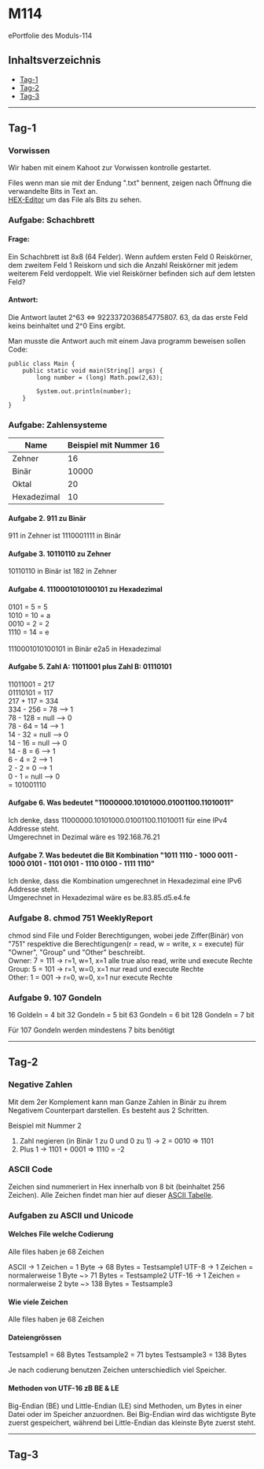 # M114
ePortfolie des Moduls-114

## Inhaltsverzeichnis
 - [Tag-1](#Tag-1)
 - [Tag-2](#tag-2)
 - [Tag-3](#Tag-3)

---

## Tag-1
### Vorwissen
Wir haben mit einem Kahoot zur Vorwissen kontrolle gestartet.

Files wenn man sie mit der Endung ".txt" bennent, zeigen nach Öffnung die verwandelte Bits in Text an. <br>
[HEX-Editor](https://hexed.it/) um das File als Bits zu sehen.

### Aufgabe: Schachbrett
#### Frage:
Ein Schachbrett ist 8x8 (64 Felder). Wenn aufdem ersten Feld 0 Reiskörner, dem zweitem Feld 1 Reiskorn und sich die Anzahl Reiskörner mit jedem weiterem Feld verdoppelt. Wie viel Reiskörner befinden sich auf dem letsten Feld?

#### Antwort:
Die Antwort lautet 2^63 <=> 9223372036854775807. 63, da das erste Feld keins beinhaltet und 2^0 Eins ergibt. 

Man musste die Antwort auch mit einem Java programm beweisen sollen <br>
Code: 
```
public class Main {
    public static void main(String[] args) {
        long number = (long) Math.pow(2,63);

        System.out.println(number);
    }
}
``` 
### Aufgabe: Zahlensysteme
| Name | Beispiel mit Nummer 16
|------|----------
| Zehner | 16
| Binär | 10000
| Oktal | 20
| Hexadezimal | 10

#### Aufgabe 2. 911 zu Binär 
911 in Zehner ist 1110001111 in Binär

#### Aufgabe 3. 10110110 zu Zehner
10110110 in Binär ist 182 in Zehner

#### Aufgabe 4. 1110001010100101 zu Hexadezimal
0101 = 5 = 5 <br>
1010 = 10 = a <br>
0010 = 2 = 2 <br>
1110 = 14 = e <br>
<br>
1110001010100101 in Binär e2a5 in Hexadezimal

#### Aufgabe 5. Zahl A: 11011001 plus Zahl B: 01110101
11011001 = 217 <br>
01110101 = 117 <br>
217 + 117 = 334 <br>
334 - 256 = 78  --> 1 <br>
78 - 128 = null --> 0 <br>
78 - 64 = 14    --> 1 <br> 
14 - 32 = null  --> 0 <br>
14 - 16 = null  --> 0 <br>
14 - 8 = 6      --> 1 <br>
6 - 4 = 2       --> 1 <br>
2 - 2 = 0       --> 1 <br>
0 - 1 = null    --> 0 <br>
= 101001110

#### Aufgabe 6. Was bedeutet "11000000.10101000.01001100.11010011"
Ich denke, dass 11000000.10101000.01001100.11010011 für eine IPv4 Addresse steht. <br>
Umgerechnet in Dezimal wäre es 192.168.76.21

#### Aufgabe 7. Was bedeutet die Bit Kombination "1011 1110 - 1000 0011 - 1000 0101 - 1101 0101 - 1110 0100 - 1111 1110"
Ich denke, dass die Kombination umgerechnet in Hexadezimal eine IPv6 Addresse steht. <br>
Umgerechnet in Hexadezimal wäre es be.83.85.d5.e4.fe

### Aufgabe 8. chmod 751 WeeklyReport
chmod sind File und Folder Berechtigungen, wobei jede Ziffer(Binär) von "751" respektive die Berechtigungen(r = read, w = write, x = execute) für "Owner", "Group" und "Other" beschreibt.<br>
Owner: 7 = 111 -> r=1, w=1, x=1 alle true also read, write und execute Rechte <br>
Group: 5 = 101 -> r=1, w=0, x=1 nur read und execute Rechte  <br>
Other: 1 = 001 -> r=0, w=0, x=1 nur execute Rechte

### Aufgabe 9. 107 Gondeln
16 Goldeln = 4 bit
32 Gondeln = 5 bit
63 Gondeln = 6 bit
128 Gondeln = 7 bit

Für 107 Gondeln werden mindestens 7 bits benötigt

---

## Tag-2

### Negative Zahlen
Mit dem 2er Komplement kann man Ganze Zahlen in Binär zu ihrem Negativem Counterpart darstellen. Es besteht aus 2 Schritten.

Beispiel mit Nummer 2
1. Zahl negieren (in Binär 1 zu 0 und 0 zu 1) -> 2 = 0010 => 1101
2. Plus 1 -> 1101 + 0001 => 1110 = -2

### ASCII Code

Zeichen sind nummeriert in Hex innerhalb von 8 bit (beinhaltet 256 Zeichen). Alle Zeichen findet man hier auf dieser [ASCII Tabelle](https://www.asciitable.com/).

### Aufgaben zu ASCII und Unicode

#### Welches File welche Codierung
Alle files haben je 68 Zeichen

ASCII -> 1 Zeichen = 1 Byte -> 68 Bytes = Testsample1
UTF-8 -> 1 Zeichen = normalerweise 1 Byte ~> 71 Bytes = Testsample2
UTF-16 -> 1 Zeichen = normalerweise 2 byte ~> 138 Bytes = Testsample3

#### Wie viele Zeichen
Alle files haben je 68 Zeichen

#### Dateiengrössen
Testsample1 = 68 Bytes
Testsample2 = 71 bytes
Testsample3 = 138 Bytes

Je nach codierung benutzen Zeichen unterschiedlich viel Speicher.

#### Methoden von UTF-16 zB BE & LE
Big-Endian (BE) und Little-Endian (LE) sind Methoden, um Bytes in einer Datei oder im Speicher anzuordnen. Bei Big-Endian wird das wichtigste Byte zuerst gespeichert, während bei Little-Endian das kleinste Byte zuerst steht. 

---

## Tag-3


